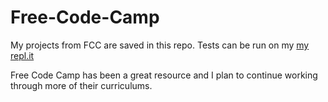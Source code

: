 # Free-Code-Camp
My projects from FCC are saved in this repo. Tests can be run on my [my repl.it](https://repl.it/@knrobitaille)

Free Code Camp has been a great resource and I plan to continue working through more of their curriculums.
